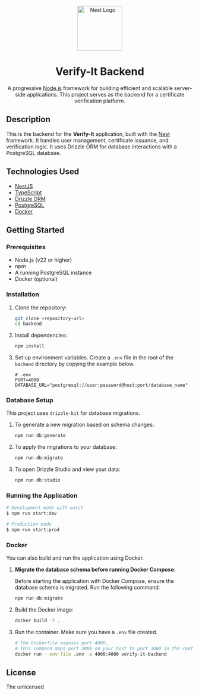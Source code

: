 <p align="center">
  <a href="http://nestjs.com/" target="blank"><img src="https://nestjs.com/img/logo-small.svg" width="120" alt="Nest Logo" /></a>
</p>

<h1 align="center">Verify-It Backend</h1>

<p align="center">
  A progressive <a href="http://nodejs.org" target="_blank">Node.js</a> framework for building efficient and scalable server-side applications. This project serves as the backend for a certificate verification platform.
</p>

## Description

This is the backend for the **Verify-It** application, built with the [Nest](https://github.com/nestjs/nest) framework. It handles user management, certificate issuance, and verification logic. It uses Drizzle ORM for database interactions with a PostgreSQL database.

## Technologies Used

- [NestJS](https://nestjs.com/)
- [TypeScript](https://www.typescriptlang.org/)
- [Drizzle ORM](https://orm.drizzle.team/)
- [PostgreSQL](https://www.postgresql.org/)
- [Docker](https://www.docker.com/)

## Getting Started

### Prerequisites

- Node.js (v22 or higher)
- npm
- A running PostgreSQL instance
- Docker (optional)

### Installation

1.  Clone the repository:

    ```bash
    git clone <repository-url>
    cd backend
    ```

2.  Install dependencies:

    ```bash
    npm install
    ```

3.  Set up environment variables. Create a `.env` file in the root of the `backend` directory by copying the example below.
    ```env
    # .env
    PORT=4000
    DATABASE_URL="postgresql://user:password@host:port/database_name"
    ```

### Database Setup

This project uses `drizzle-kit` for database migrations.

1.  To generate a new migration based on schema changes:

    ```bash
    npm run db:generate
    ```

2.  To apply the migrations to your database:

    ```bash
    npm run db:migrate
    ```

3.  To open Drizzle Studio and view your data:
    ```bash
    npm run db:studio
    ```

### Running the Application

```bash
# Development mode with watch
$ npm run start:dev

# Production mode
$ npm run start:prod
```

### Docker

You can also build and run the application using Docker.

1.  **Migrate the database schema before running Docker Compose**:

    Before starting the application with Docker Compose, ensure the database schema is migrated. Run the following command:

    ```bash
    npm run db:migrate
    ```

2.  Build the Docker image:

    ```bash
    docker build -t .
    ```

3.  Run the container. Make sure you have a `.env` file created.
    ```bash
    # The Dockerfile exposes port 4000,.
    # This command maps port 3000 on your host to port 3000 in the container.
    docker run --env-file .env -p 4000:4000 verify-it-backend
    ```

## License

The unlicensed
